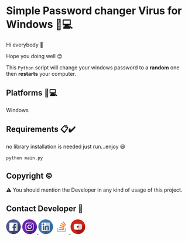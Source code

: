 # Simple Password changer Virus for Windows :imp::computer:
Hi everybody :wave:

Hope you doing well :blush:

This `Python` script will change your windows password to a **random** one then **restarts** your computer.


## Platforms :iphone::computer:
Windows

## Requirements :clipboard::heavy_check_mark:
no library installation is needed just run...enjoy 😆
```
python main.py
```


## Copyright :copyright:
:warning: You should mention the Developer in any kind of usage of this project.


## Contact Developer :link:
<p align="left">
  <a href="https://www.facebook.com/bazzazi" target="_blank" rel="noreferrer"> <img src="https://github.com/bazzazi/RequiredImages/blob/main/facebook.png" width="40px"/></a>
  <a href="http://www.instagram.com/bazzazi" target="_blank" rel="noreferrer"> <img src="https://github.com/bazzazi/RequiredImages/blob/main/instagram.png" width="40px"/> </a>
  <a href="https://www.linkedin.com/in/bazzazi/" target="_blank" rel="noreferrer"><img src="https://github.com/bazzazi/RequiredImages/blob/main/linkedin.png" width="40px"/></a>
  <a href="https://www.stackoverflow.com/users/22125953" target="_blank" rel="noreferrer"><img src="https://github.com/bazzazi/RequiredImages/blob/main/stackoverflow.png" width="40px"/> </a>
  <a href="https://www.youtube.com/@bazzazi" target="_blank" rel="noreferrer"><img src="https://github.com/bazzazi/RequiredImages/blob/main/youtube.png" width="40px"/>  </a>
</p>
